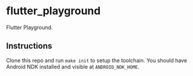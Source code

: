 # flutter_playground

Flutter Playground.

## Instructions

Clone this repo and run `make init` to setup the toolchain.
You should have Android NDK installed and visible at `ANDROID_NDK_HOME`.
